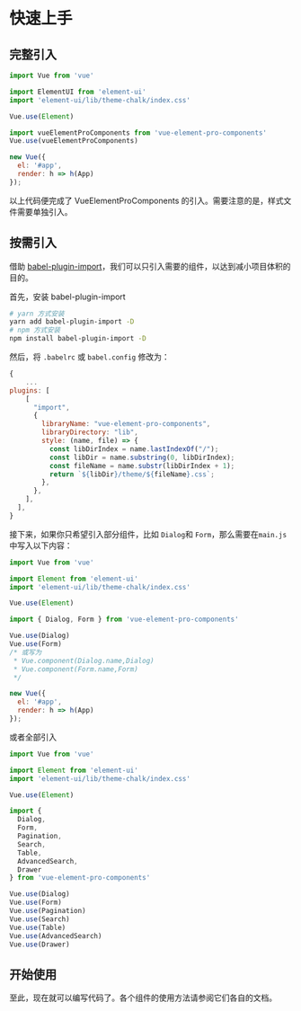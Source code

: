 # 快速上手

## 完整引入

```js
import Vue from 'vue'

import ElementUI from 'element-ui'
import 'element-ui/lib/theme-chalk/index.css'

Vue.use(Element)

import vueElementProComponents from 'vue-element-pro-components'
Vue.use(vueElementProComponents)

new Vue({
  el: '#app',
  render: h => h(App)
});
```

以上代码便完成了 VueElementProComponents 的引入。需要注意的是，样式文件需要单独引入。

## 按需引入

借助 [babel-plugin-import](https://github.com/umijs/babel-plugin-import)，我们可以只引入需要的组件，以达到减小项目体积的目的。

首先，安装 babel-plugin-import

```bash
# yarn 方式安装
yarn add babel-plugin-import -D
# npm 方式安装
npm install babel-plugin-import -D
```

然后，将 `.babelrc` 或 `babel.config` 修改为：

```js
{
    ...
plugins: [
    [
      "import",
      {
        libraryName: "vue-element-pro-components",
        libraryDirectory: "lib",
        style: (name, file) => {
          const libDirIndex = name.lastIndexOf("/");
          const libDir = name.substring(0, libDirIndex);
          const fileName = name.substr(libDirIndex + 1);
          return `${libDir}/theme/${fileName}.css`;
        },
      },
    ],
  ],
}
```

接下来，如果你只希望引入部分组件，比如 `Dialog`和 `Form`，那么需要在`main.js` 中写入以下内容：

```js
import Vue from 'vue'

import Element from 'element-ui'
import 'element-ui/lib/theme-chalk/index.css'

Vue.use(Element)

import { Dialog, Form } from 'vue-element-pro-components'

Vue.use(Dialog)
Vue.use(Form)
/* 或写为
 * Vue.component(Dialog.name,Dialog)
 * Vue.component(Form.name,Form)
 */

new Vue({
  el: '#app',
  render: h => h(App)
});
```

或者全部引入

```js
import Vue from 'vue'

import Element from 'element-ui'
import 'element-ui/lib/theme-chalk/index.css'

Vue.use(Element)

import {
  Dialog,
  Form,
  Pagination,
  Search,
  Table,
  AdvancedSearch,
  Drawer
} from 'vue-element-pro-components'

Vue.use(Dialog)
Vue.use(Form)
Vue.use(Pagination)
Vue.use(Search)
Vue.use(Table)
Vue.use(AdvancedSearch)
Vue.use(Drawer)
```

## 开始使用

至此，现在就可以编写代码了。各个组件的使用方法请参阅它们各自的文档。
